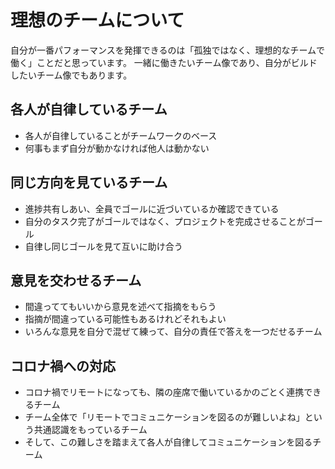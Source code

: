 # 理想のチームについて

自分が一番パフォーマンスを発揮できるのは「孤独ではなく、理想的なチームで働く」ことだと思っています。
一緒に働きたいチーム像であり、自分がビルドしたいチーム像でもあります。

## 各人が自律しているチーム

- 各人が自律していることがチームワークのベース
- 何事もまず自分が動かなければ他人は動かない

## 同じ方向を見ているチーム

- 進捗共有しあい、全員でゴールに近づいているか確認できている
- 自分のタスク完了がゴールではなく、プロジェクトを完成させることがゴール
- 自律し同じゴールを見て互いに助け合う

## 意見を交わせるチーム

- 間違っててもいいから意見を述べて指摘をもらう
- 指摘が間違っている可能性もあるけれどそれもよい
- いろんな意見を自分で混ぜて練って、自分の責任で答えを一つだせるチーム

## コロナ禍への対応

- コロナ禍でリモートになっても、隣の座席で働いているかのごとく連携できるチーム
- チーム全体で「リモートでコミュニケーションを図るのが難しいよね」という共通認識をもっているチーム
- そして、この難しさを踏まえて各人が自律してコミュニケーションを図るチーム
